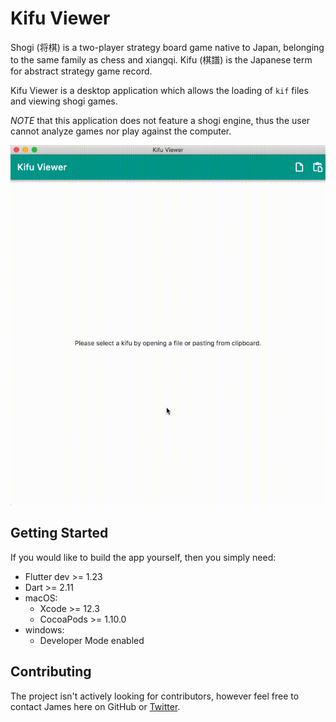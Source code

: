 # Kifu Viewer

Shogi (将棋) is a two-player strategy board game native to Japan, belonging to the same family as chess and xiangqi. Kifu (棋譜) is the Japanese term for abstract strategy game record.

Kifu Viewer is a desktop application which allows the loading of `kif` files and viewing shogi games.

*NOTE* that this application does not feature a shogi engine, thus the user cannot analyze games nor play against the computer.

![](docs/screenshots/01.gif)

## Getting Started

If you would like to build the app yourself, then you simply need:

- Flutter dev >= 1.23
- Dart >= 2.11
- macOS:
    - Xcode >= 12.3
    - CocoaPods >= 1.10.0
- windows:
    - Developer Mode enabled

## Contributing

The project isn't actively looking for contributors, however feel free to contact James here on GitHub or [Twitter](https://twitter.com/defuncart).
